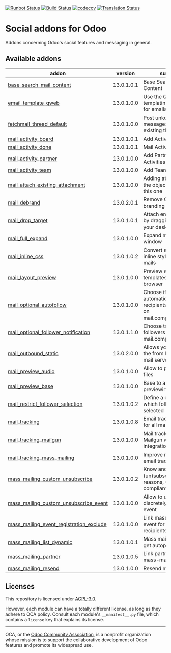 [![Runbot Status](https://runbot.odoo-community.org/runbot/badge/flat/205/13.0.svg)](https://runbot.odoo-community.org/runbot/repo/github-com-oca-social-205)
[![Build Status](https://travis-ci.com/OCA/social.svg?branch=13.0)](https://travis-ci.com/OCA/social)
[![codecov](https://codecov.io/gh/OCA/social/branch/13.0/graph/badge.svg)](https://codecov.io/gh/OCA/social)
[![Translation Status](https://translation.odoo-community.org/widgets/social-13-0/-/svg-badge.svg)](https://translation.odoo-community.org/engage/social-13-0/?utm_source=widget)

<!-- /!\ do not modify above this line -->

# Social addons for Odoo

Addons concerning Odoo's social features and messaging in general.

<!-- /!\ do not modify below this line -->

<!-- prettier-ignore-start -->

[//]: # (addons)

Available addons
----------------
addon | version | summary
--- | --- | ---
[base_search_mail_content](base_search_mail_content/) | 13.0.1.0.1 | Base Search Mail Content
[email_template_qweb](email_template_qweb/) | 13.0.1.0.0 | Use the QWeb templating mechanism for emails
[fetchmail_thread_default](fetchmail_thread_default/) | 13.0.1.0.0 | Post unkonwn messages to an existing thread
[mail_activity_board](mail_activity_board/) | 13.0.1.0.1 | Add Activity Boards
[mail_activity_done](mail_activity_done/) | 13.0.1.0.1 | Mail Activity Done
[mail_activity_partner](mail_activity_partner/) | 13.0.1.0.0 | Add Partner to Activities
[mail_activity_team](mail_activity_team/) | 13.0.1.0.0 | Add Teams to Activities
[mail_attach_existing_attachment](mail_attach_existing_attachment/) | 13.0.1.0.0 | Adding attachment on the object by sending this one
[mail_debrand](mail_debrand/) | 13.0.2.0.1 | Remove Odoo branding in sent emails
[mail_drop_target](mail_drop_target/) | 13.0.1.0.1 | Attach emails to Odoo by dragging them from your desktop
[mail_full_expand](mail_full_expand/) | 13.0.1.0.0 | Expand mail in a big window
[mail_inline_css](mail_inline_css/) | 13.0.1.0.2 | Convert style tags in inline style in your mails
[mail_layout_preview](mail_layout_preview/) | 13.0.1.0.0 | Preview email templates in the browser
[mail_optional_autofollow](mail_optional_autofollow/) | 13.0.1.0.0 | Choose if you want to automatically add new recipients as followers on mail.compose.message
[mail_optional_follower_notification](mail_optional_follower_notification/) | 13.0.1.1.0 | Choose to notify followers on mail.compose.message
[mail_outbound_static](mail_outbound_static/) | 13.0.2.0.0 | Allows you to configure the from header for a mail server.
[mail_preview_audio](mail_preview_audio/) | 13.0.1.0.0 | Allow to preview audio files
[mail_preview_base](mail_preview_base/) | 13.0.1.0.0 | Base to add more previewing options
[mail_restrict_follower_selection](mail_restrict_follower_selection/) | 13.0.1.0.2 | Define a domain from which followers can be selected
[mail_tracking](mail_tracking/) | 13.0.1.0.8 | Email tracking system for all mails sent
[mail_tracking_mailgun](mail_tracking_mailgun/) | 13.0.1.0.0 | Mail tracking and Mailgun webhooks integration
[mail_tracking_mass_mailing](mail_tracking_mass_mailing/) | 13.0.1.0.0 | Improve mass mailing email tracking
[mass_mailing_custom_unsubscribe](mass_mailing_custom_unsubscribe/) | 13.0.1.0.2 | Know and track (un)subscription reasons, GDPR compliant
[mass_mailing_custom_unsubscribe_event](mass_mailing_custom_unsubscribe_event/) | 13.0.1.0.0 | Allow to unsubscribe discretely from an event
[mass_mailing_event_registration_exclude](mass_mailing_event_registration_exclude/) | 13.0.1.0.0 | Link mass mailing with event for excluding recipients
[mass_mailing_list_dynamic](mass_mailing_list_dynamic/) | 13.0.1.0.1 | Mass mailing lists that get autopopulated
[mass_mailing_partner](mass_mailing_partner/) | 13.0.1.0.5 | Link partners with mass-mailing
[mass_mailing_resend](mass_mailing_resend/) | 13.0.1.0.0 | Resend mass mailings

[//]: # (end addons)

<!-- prettier-ignore-end -->

## Licenses

This repository is licensed under [AGPL-3.0](LICENSE).

However, each module can have a totally different license, as long as they adhere to OCA
policy. Consult each module's `__manifest__.py` file, which contains a `license` key
that explains its license.

----

OCA, or the [Odoo Community Association](http://odoo-community.org/), is a nonprofit
organization whose mission is to support the collaborative development of Odoo features
and promote its widespread use.
